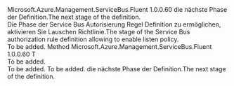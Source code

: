 <Type Name="IWithListen&lt;T&gt;" FullName="Microsoft.Azure.Management.ServiceBus.Fluent.AuthorizationRule.Definition.IWithListen&lt;T&gt;">
  <TypeSignature Language="C#" Value="public interface IWithListen&lt;T&gt;" />
  <TypeSignature Language="ILAsm" Value=".class public interface auto ansi abstract IWithListen`1&lt;T&gt;" />
  <TypeSignature Language="DocId" Value="T:Microsoft.Azure.Management.ServiceBus.Fluent.AuthorizationRule.Definition.IWithListen`1" />
  <TypeSignature Language="VB.NET" Value="Public Interface IWithListen(Of T)" />
  <TypeSignature Language="F#" Value="type IWithListen&lt;'T&gt; = interface" />
  <AssemblyInfo>
    <AssemblyName>Microsoft.Azure.Management.ServiceBus.Fluent</AssemblyName>
    <AssemblyVersion>1.0.0.60</AssemblyVersion>
  </AssemblyInfo>
  <TypeParameters>
    <TypeParameter Name="T" />
  </TypeParameters>
  <Interfaces />
  <Docs>
    <typeparam name="T"><span data-ttu-id="61d93-101">die nächste Phase der Definition.</span><span class="sxs-lookup"><span data-stu-id="61d93-101">The next stage of the definition.</span></span></typeparam>
    <summary>
            <span data-ttu-id="61d93-102">Die Phase der Service Bus Autorisierung Regel Definition zu ermöglichen, aktivieren Sie Lauschen Richtlinie.</span><span class="sxs-lookup"><span data-stu-id="61d93-102">The stage of the Service Bus authorization rule definition allowing to enable listen policy.</span></span>
            </summary>
    <remarks>To be added.</remarks>
  </Docs>
  <Members>
    <Member MemberName="WithListeningEnabled">
      <MemberSignature Language="C#" Value="public T WithListeningEnabled ();" />
      <MemberSignature Language="ILAsm" Value=".method public hidebysig newslot virtual instance !T WithListeningEnabled() cil managed" />
      <MemberSignature Language="DocId" Value="M:Microsoft.Azure.Management.ServiceBus.Fluent.AuthorizationRule.Definition.IWithListen`1.WithListeningEnabled" />
      <MemberSignature Language="VB.NET" Value="Public Function WithListeningEnabled () As T" />
      <MemberSignature Language="F#" Value="abstract member WithListeningEnabled : unit -&gt; 'T" Usage="iWithListen.WithListeningEnabled " />
      <MemberType>Method</MemberType>
      <AssemblyInfo>
        <AssemblyName>Microsoft.Azure.Management.ServiceBus.Fluent</AssemblyName>
        <AssemblyVersion>1.0.0.60</AssemblyVersion>
      </AssemblyInfo>
      <ReturnValue>
        <ReturnType>T</ReturnType>
      </ReturnValue>
      <Parameters />
      <Docs>
        <summary>To be added.</summary>
        <returns>To be added.</returns>
        <remarks>To be added.</remarks>
        <return><span data-ttu-id="61d93-103">die nächste Phase der Definition.</span><span class="sxs-lookup"><span data-stu-id="61d93-103">The next stage of the definition.</span></span></return>
      </Docs>
    </Member>
  </Members>
</Type>
